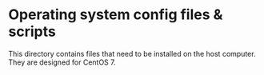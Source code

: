 Operating system config files & scripts
=======================================

This directory contains files that need to be installed on the host computer.  They are designed for CentOS 7.
